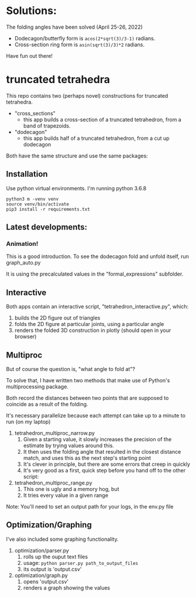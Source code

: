# Solutions:

The folding angles have been solved (April 25-26, 2022)

* Dodecagon/butterfly form is ```acos(2*sqrt(3)/3-1)``` radians.
* Cross-section ring form is ```asin(sqrt(3)/3)*2``` radians.

Have fun out there!

# truncated tetrahedra

This repo contains two (perhaps novel) constructions for truncated tetrahedra.

* "cross_sections"
	* this app builds a cross-section of a truncated tetrahedron, from a band of trapezoids.
* "dodecagon"
	* this app builds half of a truncated tetrahedron, from a cut up dodecagon

Both have the same structure and use the same packages:

## Installation

Use python virtual environments. I'm running python 3.6.8
	
	python3 m -venv venv
	source venv/bin/activate
	pip3 install -r requirements.txt

## Latest developments:

### Animation!

This is a good introduction. To see the dodecagon fold and unfold itself, run graph_auto.py

It is using the precalculated values in the "formal_expressions" subfolder.

## Interactive

Both apps contain an interactive script, "tetrahedron_interactive.py", which:

1. builds the 2D figure out of triangles
1. folds the 2D figure at particular joints, using a particular angle
1. renders the folded 3D construction in plotly (should open in your browser)

## Multiproc

But of course the question is, "what angle to fold at"?

To solve that, I have written two methods that make use of Python's multiprocessing package.

Both record the distances between two points that are supposed to coincide as a result of the folding.

It's necessary parallelize because each attempt can take up to a minute to run (on my laptop)

1. tetrahedron_multiproc_narrow.py
	1. Given a starting value, it slowly increases the precision of the estimate by trying values around this.
	1. It then uses the folding angle that resulted in the closest distance match, and uses this as the next step's starting point
	1. It's clever in principle, but there are some errors that creep in quickly
	1. It's very good as a first, quick step before you hand off to the other script:
1. tetrahedron_multiproc_range.py
	1. This one is ugly and a memory hog, but
	1. It tries every value in a given range

Note: You'll need to set an output path for your logs, in the env.py file

## Optimization/Graphing

I've also included some graphing functionality.

1. optimization/parser.py
	1. rolls up the ouput text files
	1. usage: `python parser.py path_to_output_files`
	1. its output is 'output.csv'
1. optimization/graph.py
	1. opens 'output.csv'
	1. renders a graph showing the values


